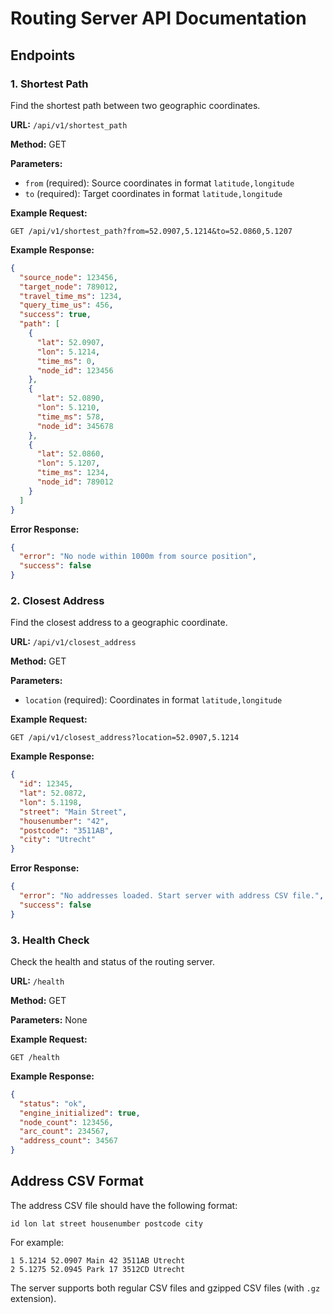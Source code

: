 # Routing Server API Documentation

## Endpoints

### 1. Shortest Path

Find the shortest path between two geographic coordinates.

**URL:** `/api/v1/shortest_path`

**Method:** GET

**Parameters:**
- `from` (required): Source coordinates in format `latitude,longitude`
- `to` (required): Target coordinates in format `latitude,longitude`

**Example Request:**
```
GET /api/v1/shortest_path?from=52.0907,5.1214&to=52.0860,5.1207
```

**Example Response:**
```json
{
  "source_node": 123456,
  "target_node": 789012,
  "travel_time_ms": 1234,
  "query_time_us": 456,
  "success": true,
  "path": [
    {
      "lat": 52.0907,
      "lon": 5.1214,
      "time_ms": 0,
      "node_id": 123456
    },
    {
      "lat": 52.0890,
      "lon": 5.1210,
      "time_ms": 578,
      "node_id": 345678
    },
    {
      "lat": 52.0860,
      "lon": 5.1207,
      "time_ms": 1234,
      "node_id": 789012
    }
  ]
}
```

**Error Response:**
```json
{
  "error": "No node within 1000m from source position",
  "success": false
}
```

### 2. Closest Address

Find the closest address to a geographic coordinate.

**URL:** `/api/v1/closest_address`

**Method:** GET

**Parameters:**
- `location` (required): Coordinates in format `latitude,longitude`

**Example Request:**
```
GET /api/v1/closest_address?location=52.0907,5.1214
```

**Example Response:**
```json
{
  "id": 12345,
  "lat": 52.0872,
  "lon": 5.1198,
  "street": "Main Street",
  "housenumber": "42",
  "postcode": "3511AB",
  "city": "Utrecht"
}
```

**Error Response:**
```json
{
  "error": "No addresses loaded. Start server with address CSV file.",
  "success": false
}
```

### 3. Health Check

Check the health and status of the routing server.

**URL:** `/health`

**Method:** GET

**Parameters:** None

**Example Request:**
```
GET /health
```

**Example Response:**
```json
{
  "status": "ok",
  "engine_initialized": true,
  "node_count": 123456,
  "arc_count": 234567,
  "address_count": 34567
}
```

## Address CSV Format

The address CSV file should have the following format:
```
id lon lat street housenumber postcode city
```

For example:
```
1 5.1214 52.0907 Main 42 3511AB Utrecht
2 5.1275 52.0945 Park 17 3512CD Utrecht
```

The server supports both regular CSV files and gzipped CSV files (with `.gz` extension). 